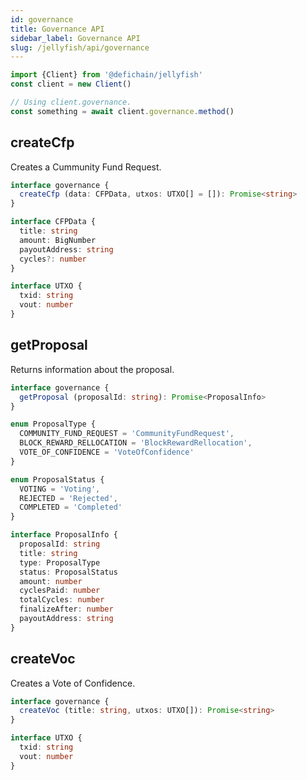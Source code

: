 ```yaml
---
id: governance
title: Governance API
sidebar_label: Governance API
slug: /jellyfish/api/governance
---
```


```js
import {Client} from '@defichain/jellyfish'
const client = new Client()

// Using client.governance.
const something = await client.governance.method()
```

## createCfp

Creates a Cummunity Fund Request.

```ts title="client.governance.createCfp()"
interface governance {
  createCfp (data: CFPData, utxos: UTXO[] = []): Promise<string>
}

interface CFPData {
  title: string
  amount: BigNumber
  payoutAddress: string
  cycles?: number
}

interface UTXO {
  txid: string
  vout: number
}
```

## getProposal

Returns information about the proposal.

```ts title="client.governance.getProposal()"
interface governance {
  getProposal (proposalId: string): Promise<ProposalInfo>
}

enum ProposalType {
  COMMUNITY_FUND_REQUEST = 'CommunityFundRequest',
  BLOCK_REWARD_RELLOCATION = 'BlockRewardRellocation',
  VOTE_OF_CONFIDENCE = 'VoteOfConfidence'
}

enum ProposalStatus {
  VOTING = 'Voting',
  REJECTED = 'Rejected',
  COMPLETED = 'Completed'
}

interface ProposalInfo {
  proposalId: string
  title: string
  type: ProposalType
  status: ProposalStatus
  amount: number
  cyclesPaid: number
  totalCycles: number
  finalizeAfter: number
  payoutAddress: string
}
 ```

## createVoc

Creates a Vote of Confidence.

```ts title="client.governance.createVoc()"
interface governance {
  createVoc (title: string, utxos: UTXO[]): Promise<string>
}

interface UTXO {
  txid: string
  vout: number
}
```
